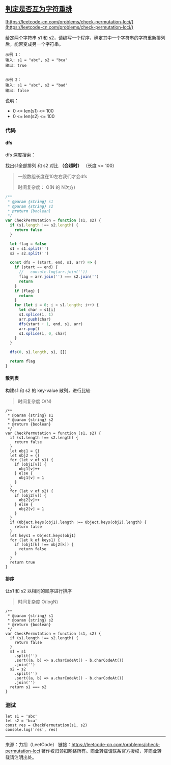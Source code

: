 ## [判定是否互为字符重排](https://leetcode-cn.com/problems/check-permutation-lcci/)

[https://leetcode-cn.com/problems/check-permutation-lcci/](https://leetcode-cn.com/problems/check-permutation-lcci/)

给定两个字符串 s1 和 s2，请编写一个程序，确定其中一个字符串的字符重新排列后，能否变成另一个字符串。

```
示例 1：
输入: s1 = "abc", s2 = "bca"
输出: true 


示例 2：
输入: s1 = "abc", s2 = "bad"
输出: false
```

说明：

* 0 <= len(s1) <= 100
* 0 <= len(s2) <= 100





### 代码



#### dfs

dfs 深度搜索：

找出s1全部排列 和 s2 对比  **（会超时）**   （长度 <= 100）

> 一般数组长度在10左右我们才会dfs
>
> 时间复杂度： O(N 的 N次方)

```ts
/**
 * @param {string} s1
 * @param {string} s2
 * @return {boolean}
 */
var CheckPermutation = function (s1, s2) {
  if (s1.length !== s2.length) {
    return false
  }

  let flag = false
  s1 = s1.split('')
  s2 = s2.split('')

  const dfs = (start, end, s1, arr) => {
    if (start == end) {
      //   console.log(arr.join(''))
      flag = arr.join('') === s2.join('')
      return
    }
    if (flag) {
      return
    }
    for (let i = 0; i < s1.length; i++) {
      let char = s1[i]
      s1.splice(i, 1)
      arr.push(char)
      dfs(start + 1, end, s1, arr)
      arr.pop()
      s1.splice(i, 0, char)
    }
  }

  dfs(0, s1.length, s1, [])

  return flag
}
```



#### 散列表

构建s1 和 s2 的 key-value 散列，进行比较

> 时间复杂度 O(N)

```
/**
 * @param {string} s1
 * @param {string} s2
 * @return {boolean}
 */
var CheckPermutation = function (s1, s2) {
  if (s1.length !== s2.length) {
    return false
  }
  let obj1 = {}
  let obj2 = {}
  for (let v of s1) {
    if (obj1[v]) {
      obj1[v]++
    } else {
      obj1[v] = 1
    }
  }
  for (let v of s2) {
    if (obj2[v]) {
      obj2[v]++
    } else {
      obj2[v] = 1
    }
  }
  if (Object.keys(obj1).length !== Object.keys(obj2).length) {
    return false
  }
  let keys1 = Object.keys(obj1)
  for (let k of keys1) {
    if (obj1[k] !== obj2[k]) {
      return false
    }
  }
  return true
}

```





#### 排序

让s1 和 s2 以相同的顺序进行排序

> 时间复杂度 O(logN)

```tsx
/**
 * @param {string} s1
 * @param {string} s2
 * @return {boolean}
 */
var CheckPermutation = function (s1, s2) {
  if (s1.length !== s2.length) {
    return false
  }
  s1 = s1
    .split('')
    .sort((a, b) => a.charCodeAt() - b.charCodeAt())
    .join('')
  s2 = s2
    .split('')
    .sort((a, b) => a.charCodeAt() - b.charCodeAt())
    .join('')
  return s1 === s2
}

```





### 测试

```tsx
let s1 = 'abc'
let s2 = 'bca'
const res = CheckPermutation(s1, s2)
console.log('res', res)
```





----

来源：力扣（LeetCode）
链接：https://leetcode-cn.com/problems/check-permutation-lcci
著作权归领扣网络所有。商业转载请联系官方授权，非商业转载请注明出处。